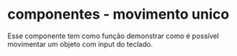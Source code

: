 <h1>componentes - movimento unico</h1>

Esse componente tem como função demonstrar como é possível
movimentar um objeto com input do teclado.